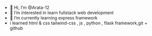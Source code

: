 - 👋 Hi, I’m @Arata-12
- 👀 I’m interested in learn fullstack web development 
- 🌱 I’m currently learning express framework
- i learned html & css tailwind-css , js , python , flask framework,git + github

